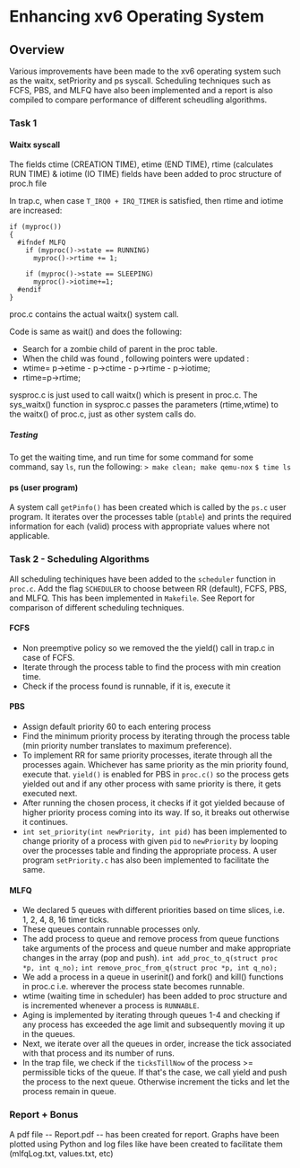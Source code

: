 # Enhancing xv6 Operating System

## Overview

Various improvements have been made to the xv6 operating system such as the waitx, setPriority and ps syscall. Scheduling techniques such as FCFS, PBS, and MLFQ have also been implemented and a report is also compiled to compare performance of different scheudling algorithms. 

### Task 1

#### Waitx syscall


The fields ctime (CREATION TIME), etime (END TIME), rtime (calculates RUN TIME) & iotime (IO TIME) fields have been added to proc structure of proc.h file

In trap.c, when case `T_IRQ0 + IRQ_TIMER` is satisfied, then rtime and iotime are increased:

    if (myproc())
    {
      #ifndef MLFQ 
        if (myproc()->state == RUNNING)
          myproc()->rtime += 1;

        if (myproc()->state == SLEEPING)
          myproc()->iotime+=1;
      #endif 
    }
proc.c contains the actual waitx() system call. 

Code is same as wait() and does the following:
        
* Search for a zombie child of parent in the proc table.
* When the child was found , following pointers were updated :
* wtime= p->etime - p->ctime - p->rtime - p->iotime;
* rtime=p->rtime;

sysproc.c is just used to call waitx() which is present in proc.c. The sys_waitx() function in sysproc.c passes the parameters (rtime,wtime) to the waitx() of proc.c, just as other system calls do. 

##### Testing

To get the waiting time, and run time for some command for some command, say `ls`, run the following: 
`> make clean; make qemu-nox`
`$ time ls `

#### ps (user program)

A system call `getPinfo()` has been created which is called by the `ps.c` user program. It iterates over the processes table (`ptable`) and prints the required information for each (valid) process with appropriate values where not applicable.

### Task 2 - Scheduling Algorithms

All scheduling techiniques have been added to the `scheduler` function in `proc.c`. Add the flag `SCHEDULER` to choose between RR (default), FCFS, PBS, and MLFQ. This has been implemented in `Makefile`. See Report for comparison of different scheduling techniques. 


#### FCFS 

* Non preemptive policy so we removed the the yield() call in trap.c in case of FCFS.
* Iterate through the process table to find the process with min creation time.
* Check if the process found is runnable, if it is, execute it

#### PBS


* Assign default priority 60 to each entering process
* Find the minimum priority process by iterating through the process table (min priority number translates to maximum preference).
* To implement RR for same priority processes, iterate through all the processes again. Whichever has same priority as the min priority found, execute that. `yield()` is enabled for PBS in `proc.c()` so the process gets yielded out and if any other process with same priority is there, it gets executed next.
* After running the chosen process, it checks if it got yielded because of higher priority process coming into its way. If so, it breaks out otherwise it continues.
* `int set_priority(int newPriority, int pid)` has been implemented to change priority of a process with given `pid` to `newPriority` by looping over the processes table and finding the appropriate process. A user program `setPriority.c` has also been implemented to facilitate the same.

#### MLFQ 

* We declared 5 queues with different priorities based on time slices, i.e. 1, 2, 4, 8, 16 timer ticks.
* These queues contain runnable processes only.
* The add process to queue and remove process from queue functions take arguments of the process and queue number and make appropriate changes in the array (pop and push).
`int add_proc_to_q(struct proc *p, int q_no);`
`int remove_proc_from_q(struct proc *p, int q_no);`
* We add a process in a queue in userinit() and fork() and kill() functions in proc.c i.e. wherever the process state becomes runnable.
* wtime (waiting time in scheduler) has been added to proc structure and is incremented whenever a process is `RUNNABLE`.
* Aging is implemented by iterating through queues 1-4 and checking if any process has exceeded the age limit and subsequently moving it up in the queues.
* Next, we iterate over all the queues in order, increase the tick associated with that process and its number of runs.
* In the trap file, we check if the `ticksTillNow` of the process >= permissible ticks of the queue. If that's the case, we call yield and push the process to the next queue. Otherwise increment the ticks and let the process remain in queue.

### Report + Bonus

A pdf file -- Report.pdf -- has been created for report. 
Graphs have been plotted using Python and log files like have been created to facilitate them (mlfqLog.txt, values.txt, etc)

